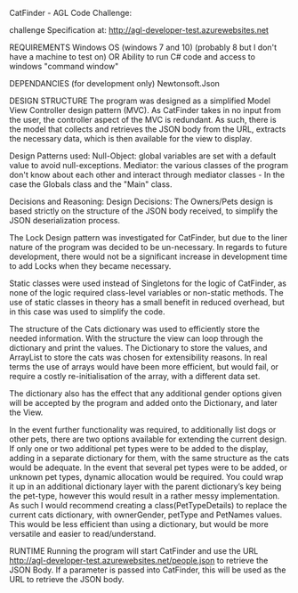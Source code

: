 CatFinder - AGL Code Challenge:

challenge Specification at: http://agl-developer-test.azurewebsites.net

REQUIREMENTS
Windows OS (windows 7 and 10) (probably 8 but I don't have a machine to test on)
OR Ability to run C# code and access to windows "command window"

DEPENDANCIES (for development only)
Newtonsoft.Json

DESIGN STRUCTURE
The program was designed as a simplified Model View Controller design pattern (MVC). As CatFinder takes in no input from the user, the controller aspect of the MVC is redundant. As such, there is the model that collects and retrieves the JSON body from the URL, extracts the necessary data, which is then available for the view to display. 

Design Patterns used:
Null-Object: global variables are set with a default value to avoid null-exceptions. 
Mediator: the various classes of the program don't know about each other and interact through mediator classes - In the case the Globals class and the "Main" class.


Decisions and Reasoning:
Design Decisions:
The Owners/Pets design is based strictly on the structure of the JSON body received, to simplify the JSON deserialization process.

The Lock Design pattern was investigated for CatFinder, but due to the liner nature of the program was decided to be un-necessary. In regards to future development, there would not be a significant increase in development time to add Locks when they became necessary. 

Static classes were used instead of Singletons for the logic of CatFinder, as none of the logic required class-level variables or non-static methods. The use of static classes in theory has a small benefit in reduced overhead, but in this case was used to simplify the code.

The structure of the Cats dictionary was used to efficiently store the needed information. With the structure the view can loop through the dictionary and print the values. The Dictionary to store the values, and ArrayList to store the cats was chosen for extensibility reasons. In real terms the use of arrays would have been more efficient, but would fail, or require a costly re-initialisation of the array, with a different data set.

The dictionary also has the effect that any additional gender options given will be accepted by the program and added onto the Dictionary, and later the View.

In the event further functionality was required, to additionally list dogs or other pets, there are two options available for extending the current design. 
If only one or two additional pet types were to be added to the display, adding in a separate dictionary for them, with the same structure as the cats would be adequate. In the event that several pet types were to be added, or unknown pet types, dynamic allocation would be required. You could wrap it up in an additional dictionary layer with the parent dictionary’s key being the pet-type, however this would result in a rather messy implementation. As such I would recommend creating a class(PetTypeDetails) to replace the current cats dictionary, with ownerGender, petType and PetNames values. This would be less efficient than using a dictionary, but would be more versatile and easier to read/understand.



RUNTIME
Running the program will start CatFinder and use the URL http://agl-developer-test.azurewebsites.net/people.json to retrieve the JSON Body.
If a parameter is passed into CatFinder, this will be used as the URL to retrieve the JSON body.
